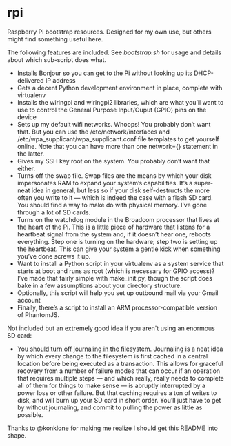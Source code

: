 rpi
===

Raspberry Pi bootstrap resources. Designed for my own use, but others might find something useful here. 

The following features are included. See _bootstrap.sh_ for usage and details about which sub-script does what.

* Installs Bonjour so you can get to the Pi without looking up its DHCP-delivered IP address
* Gets a decent Python development environment in place, complete with virtualenv
* Installs the wiringpi and wiringpi2 libraries, which are what you’ll want to use to control the General Purpose Input/Ouput (GPIO) pins on the device
* Sets up my default wifi networks. Whoops! You probably don’t want that. But you can use the /etc/network/interfaces and /etc/wpa_supplicant/wpa_supplicant.conf file templates to get yourself online. Note that you can have more than one network={} statement in the latter.
* Gives my SSH key root on the system. You probably don’t want that either.
* Turns off the swap file. Swap files are the means by which your disk impersonates RAM to expand your system’s capabilities. It’s a super-neat idea in general, but less so if your disk self-destructs the more often you write to it — which is indeed the case with a flash SD card. You should find a way to make do with physical memory. I’ve gone through a lot of SD cards.
* Turns on the watchdog module in the Broadcom processor that lives at the heart of the Pi. This is a little piece of hardware that listens for a heartbeat signal from the system and, if it doesn’t hear one, reboots everything. Step one is turning on the hardware; step two is setting up the heartbeat. This can give your system a gentle kick when something you’ve done screws it up.
* Want to install a Python script in your virtualenv as a system service that starts at boot and runs as root (which is necessary for GPIO access)? I’ve made that fairly simple with make_init.py, though the script does bake in a few assumptions about your directory structure.
* Optionally, this script will help you set up outbound mail via your Gmail account
* Finally, there’s a script to install an ARM processor-compatible version of PhantomJS.

Not included but an extremely good idea if you aren't using an enormous SD card:

* [You should turn off journaling in the filesystem](http://raspberrypi.stackexchange.com/questions/169/how-can-i-extend-the-life-of-my-sd-card). Journaling is a neat idea by which every change to the filesystem is first cached in a central location before being executed as a transaction. This allows for graceful recovery from a number of failure modes that can occur if an operation that requires multiple steps — and which really, really needs to complete all of them for things to make sense — is abruptly interrupted by a power loss or other failure. But that caching requires a ton of writes to disk, and will burn up your SD card in short order. You’ll just have to get by without journaling, and commit to pulling the power as little as possible.

Thanks to @konklone for making me realize I should get this README into shape.